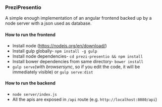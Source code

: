 ### PreziPresentio

A simple enough implementation of an angular frontend backed up by a node server with a json used
as database.

#### How to run the frontend
- Install node (https://nodejs.org/en/download/)
- Install gulp globally- `npm install -g gulp`
- Install node dependencies- `cd prezi-presentio && npm install`
- Install bower dependencies from same directory- `bower install`
- `gulp serve`(with *browsersync*, so if you edit the code, it will be immediately visible) or `gulp serve:dist`

#### How to run the backend
- `node server/index.js`
- All the apis are exposed in `/api` route (e.g. `http://localhost:8080/api`)